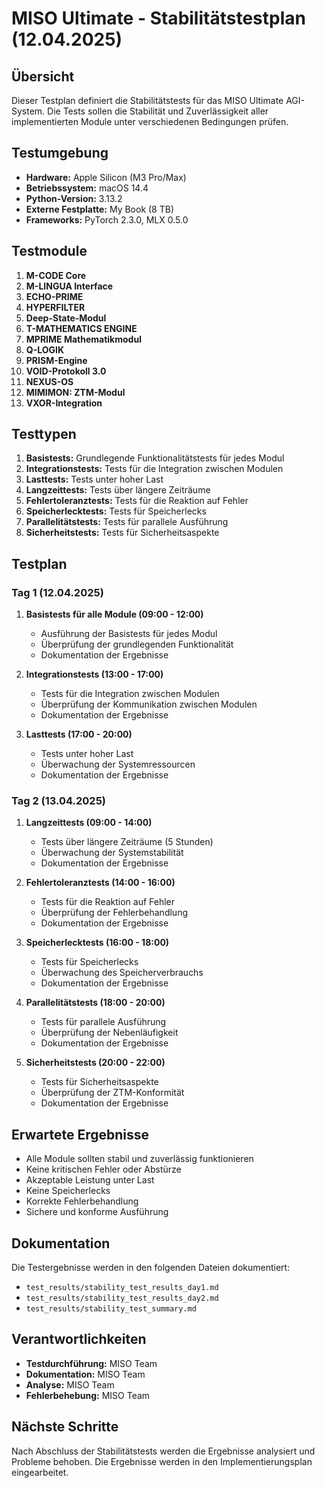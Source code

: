 # MISO Ultimate - Stabilitätstestplan (12.04.2025)

## Übersicht

Dieser Testplan definiert die Stabilitätstests für das MISO Ultimate AGI-System. Die Tests sollen die Stabilität und Zuverlässigkeit aller implementierten Module unter verschiedenen Bedingungen prüfen.

## Testumgebung

- **Hardware:** Apple Silicon (M3 Pro/Max)
- **Betriebssystem:** macOS 14.4
- **Python-Version:** 3.13.2
- **Externe Festplatte:** My Book (8 TB)
- **Frameworks:** PyTorch 2.3.0, MLX 0.5.0

## Testmodule

1. **M-CODE Core**
2. **M-LINGUA Interface**
3. **ECHO-PRIME**
4. **HYPERFILTER**
5. **Deep-State-Modul**
6. **T-MATHEMATICS ENGINE**
7. **MPRIME Mathematikmodul**
8. **Q-LOGIK**
9. **PRISM-Engine**
10. **VOID-Protokoll 3.0**
11. **NEXUS-OS**
12. **MIMIMON: ZTM-Modul**
13. **VXOR-Integration**

## Testtypen

1. **Basistests:** Grundlegende Funktionalitätstests für jedes Modul
2. **Integrationstests:** Tests für die Integration zwischen Modulen
3. **Lasttests:** Tests unter hoher Last
4. **Langzeittests:** Tests über längere Zeiträume
5. **Fehlertoleranztests:** Tests für die Reaktion auf Fehler
6. **Speicherlecktests:** Tests für Speicherlecks
7. **Parallelitätstests:** Tests für parallele Ausführung
8. **Sicherheitstests:** Tests für Sicherheitsaspekte

## Testplan

### Tag 1 (12.04.2025)

1. **Basistests für alle Module (09:00 - 12:00)**
   - Ausführung der Basistests für jedes Modul
   - Überprüfung der grundlegenden Funktionalität
   - Dokumentation der Ergebnisse

2. **Integrationstests (13:00 - 17:00)**
   - Tests für die Integration zwischen Modulen
   - Überprüfung der Kommunikation zwischen Modulen
   - Dokumentation der Ergebnisse

3. **Lasttests (17:00 - 20:00)**
   - Tests unter hoher Last
   - Überwachung der Systemressourcen
   - Dokumentation der Ergebnisse

### Tag 2 (13.04.2025)

1. **Langzeittests (09:00 - 14:00)**
   - Tests über längere Zeiträume (5 Stunden)
   - Überwachung der Systemstabilität
   - Dokumentation der Ergebnisse

2. **Fehlertoleranztests (14:00 - 16:00)**
   - Tests für die Reaktion auf Fehler
   - Überprüfung der Fehlerbehandlung
   - Dokumentation der Ergebnisse

3. **Speicherlecktests (16:00 - 18:00)**
   - Tests für Speicherlecks
   - Überwachung des Speicherverbrauchs
   - Dokumentation der Ergebnisse

4. **Parallelitätstests (18:00 - 20:00)**
   - Tests für parallele Ausführung
   - Überprüfung der Nebenläufigkeit
   - Dokumentation der Ergebnisse

5. **Sicherheitstests (20:00 - 22:00)**
   - Tests für Sicherheitsaspekte
   - Überprüfung der ZTM-Konformität
   - Dokumentation der Ergebnisse

## Erwartete Ergebnisse

- Alle Module sollten stabil und zuverlässig funktionieren
- Keine kritischen Fehler oder Abstürze
- Akzeptable Leistung unter Last
- Keine Speicherlecks
- Korrekte Fehlerbehandlung
- Sichere und konforme Ausführung

## Dokumentation

Die Testergebnisse werden in den folgenden Dateien dokumentiert:
- `test_results/stability_test_results_day1.md`
- `test_results/stability_test_results_day2.md`
- `test_results/stability_test_summary.md`

## Verantwortlichkeiten

- **Testdurchführung:** MISO Team
- **Dokumentation:** MISO Team
- **Analyse:** MISO Team
- **Fehlerbehebung:** MISO Team

## Nächste Schritte

Nach Abschluss der Stabilitätstests werden die Ergebnisse analysiert und Probleme behoben. Die Ergebnisse werden in den Implementierungsplan eingearbeitet.
